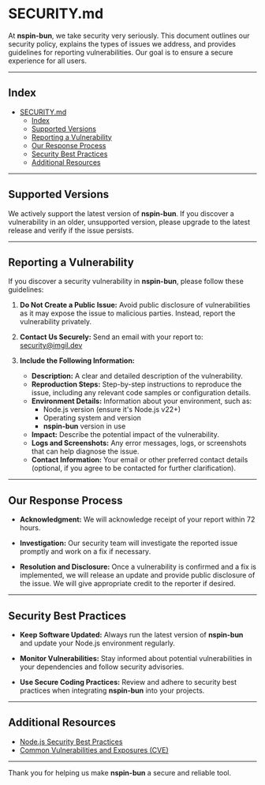 # SECURITY.md

At **nspin-bun**, we take security very seriously. This document outlines our security policy, explains the types of issues we address, and provides guidelines for reporting vulnerabilities. Our goal is to ensure a secure experience for all users.

---

## Index

- [SECURITY.md](#securitymd)
  - [Index](#index)
  - [Supported Versions](#supported-versions)
  - [Reporting a Vulnerability](#reporting-a-vulnerability)
  - [Our Response Process](#our-response-process)
  - [Security Best Practices](#security-best-practices)
  - [Additional Resources](#additional-resources)

---

## Supported Versions

We actively support the latest version of **nspin-bun**. If you discover a vulnerability in an older, unsupported version, please upgrade to the latest release and verify if the issue persists.

---

## Reporting a Vulnerability

If you discover a security vulnerability in **nspin-bun**, please follow these guidelines:

1. **Do Not Create a Public Issue:**
   Avoid public disclosure of vulnerabilities as it may expose the issue to malicious parties. Instead, report the vulnerability privately.

2. **Contact Us Securely:**
   Send an email with your report to: [security@imgil.dev](mailto:security@imgil.dev)

3. **Include the Following Information:**
   - **Description:** A clear and detailed description of the vulnerability.
   - **Reproduction Steps:** Step-by-step instructions to reproduce the issue, including any relevant code samples or configuration details.
   - **Environment Details:** Information about your environment, such as:
     - Node.js version (ensure it's Node.js v22+)
     - Operating system and version
     - **nspin-bun** version in use
   - **Impact:** Describe the potential impact of the vulnerability.
   - **Logs and Screenshots:** Any error messages, logs, or screenshots that can help diagnose the issue.
   - **Contact Information:** Your email or other preferred contact details (optional, if you agree to be contacted for further clarification).

---

## Our Response Process

- **Acknowledgment:**
  We will acknowledge receipt of your report within 72 hours.

- **Investigation:**
  Our security team will investigate the reported issue promptly and work on a fix if necessary.

- **Resolution and Disclosure:**
  Once a vulnerability is confirmed and a fix is implemented, we will release an update and provide public disclosure of the issue. We will give appropriate credit to the reporter if desired.

---

## Security Best Practices

- **Keep Software Updated:**
  Always run the latest version of **nspin-bun** and update your Node.js environment regularly.

- **Monitor Vulnerabilities:**
  Stay informed about potential vulnerabilities in your dependencies and follow security advisories.

- **Use Secure Coding Practices:**
  Review and adhere to security best practices when integrating **nspin-bun** into your projects.

---

## Additional Resources

- [Node.js Security Best Practices](https://nodejs.org/en/security/)
- [Common Vulnerabilities and Exposures (CVE)](https://cve.mitre.org/)

---

Thank you for helping us make **nspin-bun** a secure and reliable tool.
